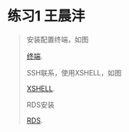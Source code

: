 练习1 王晨沣
=============
>安装配置终端，如图
>
>[终端](https://imgloc.com/image/HKdBy).
>
>SSH联系，使用XSHELL，如图
>
>[XSHELL](https://imgloc.com/image/HKWvQ).
>
>RDS安装
>
>[RDS](https://imgloc.com/image/HKCJ3).